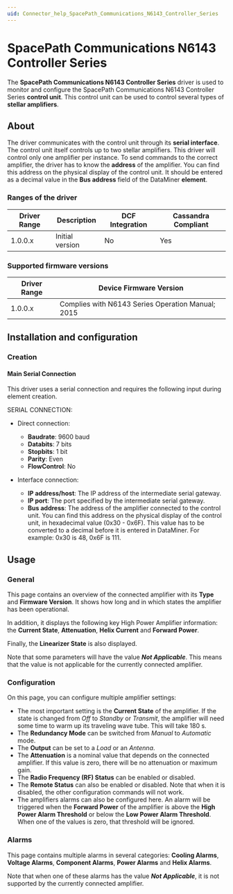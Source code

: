 ```yaml
---
uid: Connector_help_SpacePath_Communications_N6143_Controller_Series
---
```


# SpacePath Communications N6143 Controller Series

The **SpacePath Communications N6143 Controller Series** driver is used to monitor and configure the SpacePath Communications N6143 Controller Series **control unit**. This control unit can be used to control several types of **stellar amplifiers**.

## About

The driver communicates with the control unit through its **serial interface**. The control unit itself controls up to two stellar amplifiers. This driver will control only one amplifier per instance. To send commands to the correct amplifier, the driver has to know the **address** of the amplifier. You can find this address on the physical display of the control unit. It should be entered as a decimal value in the **Bus address** field of the DataMiner **element**.

### Ranges of the driver

| **Driver Range** | **Description** | **DCF Integration** | **Cassandra Compliant** |
|------------------|-----------------|---------------------|-------------------------|
| 1.0.0.x          | Initial version | No                  | Yes                     |

### Supported firmware versions

| **Driver Range** | **Device Firmware Version**                       |
|------------------|---------------------------------------------------|
| 1.0.0.x          | Complies with N6143 Series Operation Manual; 2015 |

## Installation and configuration

### Creation

#### Main Serial Connection

This driver uses a serial connection and requires the following input during element creation.

SERIAL CONNECTION:

- Direct connection:

  - **Baudrate**: 9600 baud
  - **Databits**: 7 bits
  - **Stopbits**: 1 bit
  - **Parity**: Even
  - **FlowControl**: No

- Interface connection:

  - **IP address/host**: The IP address of the intermediate serial gateway.
  - **IP port**: The port specified by the intermediate serial gateway.
  - **Bus address**: The address of the amplifier connected to the control unit.
    You can find this address on the physical display of the control unit, in hexadecimal value (0x30 - 0x6F). This value has to be converted to a decimal before it is entered in DataMiner. For example: 0x30 is 48, 0x6F is 111.

## Usage

### General

This page contains an overview of the connected amplifier with its **Type** and **Firmware Version**. It shows how long and in which states the amplifier has been operational.

In addition, it displays the following key High Power Amplifier information: the **Current State**, **Attenuation**, **Helix Current** and **Forward Power**.

Finally, the **Linearizer State** is also displayed.

Note that some parameters will have the value ***Not Applicable***. This means that the value is not applicable for the currently connected amplifier.

### Configuration

On this page, you can configure multiple amplifier settings:

- The most important setting is the **Current State** of the amplifier. If the state is changed from *Off* to *Standby* or *Transmit*, the amplifier will need some time to warm up its traveling wave tube. This will take 180 s.
- The **Redundancy Mode** can be switched from *Manual* to *Automatic* mode.
- The **Output** can be set to a *Load* or an *Antenna*.
- The **Attenuation** is a nominal value that depends on the connected amplifier. If this value is zero, there will be no attenuation or maximum gain.
- The **Radio Frequency (RF) Status** can be enabled or disabled.
- The **Remote Status** can also be enabled or disabled. Note that when it is disabled, the other configuration commands will not work.
- The amplifiers alarms can also be configured here. An alarm will be triggered when the **Forward Power** of the amplifier is above the **High Power Alarm Threshold** or below the **Low Power Alarm Threshold**. When one of the values is zero, that threshold will be ignored.

### Alarms

This page contains multiple alarms in several categories: **Cooling Alarms**, **Voltage Alarms**, **Component Alarms**, **Power Alarms** and **Helix Alarms**.

Note that when one of these alarms has the value ***Not Applicable***, it is not supported by the currently connected amplifier.
